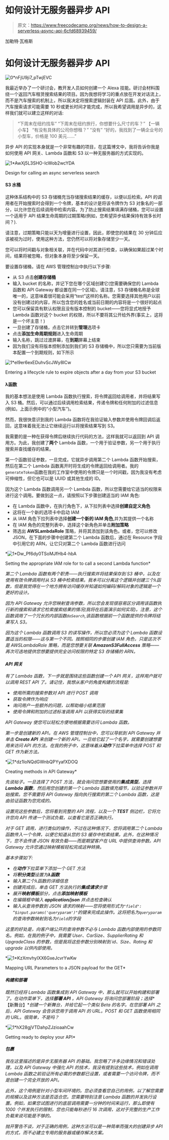 # 如何设计无服务器异步 API

> 原文：<https://www.freecodecamp.org/news/how-to-design-a-serverless-async-api-6cfd68939459/>

加勒特·瓦格斯

# 如何设计无服务器异步 API

![0*nFjU9ji7_pTwjEVC](img/7adb97fafef18988f7dcf90232d70262.png)

我最近举办了一个研讨会，教开发人员如何创建一个 Alexa 技能。研讨会材料围绕一个返回汽车租赁搜索结果的项目。因为我想将学习的重点放在开发对话流上，而不是汽车搜索的机制上，所以我决定将搜索逻辑封装在 API 后面。此外，由于汽车搜索请求可能需要 10 秒或更长时间才能完成，所以我希望调用是异步的，这样我们就可以建立这样的对话:

> “下周末在纽约找车”
> “下周末在纽约旅行，你想要什么尺寸的车？”
> 【一辆小车】
> “有没有具体的公司你想租？”
> “没有”
> “好的，我找到了一辆企业号的小型车，价格是 100 美元……”

异步 API 的实现本身就是一个非常有趣的项目，在这篇博文中，我将告诉你我是如何使用 API 网关、Lambda 函数和 S3 以一种无服务器的方式实现的。

![1*AwXj5L3SHO-IcWob2wcYDA](img/34d2a300ac6b6235146995a20d241c7e.png)

Design for calling an async serverless search

#### S3 水桶

这种体系结构中的 S3 存储桶充当存储搜索结果的缓存，以便以后检索。API 的调用者在开始搜索时会得到一个令牌，基本的设计是将该令牌作为 S3 对象名的一部分，以允许您在后续调用中检索内容。为了防止搜索结果填满存储桶，您可以设置一个适用于 API 结果生命周期的过期策略(例如，您希望异步结果保持有效多长时间？).

请注意，过期策略只能以天为增量进行设置，因此，即使您的结果在 30 分钟后应该被视为过时，使用这种方法，您仍然可以将对象存储至少一天。

您可以将时间戳与对象相关联，并在代码中对其进行检查，以确保如果超过某个时间，结果将被忽略，但对象本身将至少保留一天。

要设置存储桶，请在 AWS 管理控制台中执行以下步骤:

*   从 S3 点击**创建存储桶**
*   输入 bucket 的名称，并记下您在哪个区域创建它(您需要确保您的 Lambda 函数和 API Gateway 都设置在同一个区域)。请注意，S3 存储桶名称是全球唯一的，这意味着很可能会采用“test”这样的名称。您需要选择其他用户以前没有创建过的内容，所以包含您的姓名或当前日期的内容将是一个很好的起点
*   您可以保留具有默认权限且没有版本控制的 bucket——您将显式地授予 Lambda 函数对这个 bucket 的权限，所以不要将其公开给外界(事实上，这将是一个坏主意！)
*   一旦创建了存储桶，点击它并转到**管理**选项卡
*   点击**添加生命周期规则**进入生命周期
*   输入名称，跳过过渡屏幕，在**到期**屏幕上结束
*   因为我们没有将版本控制添加到我们的 S3 存储桶中，所以您只需要为当前版本配置一个到期规则，如下所示

![1*el9er6exEDuhvScJWy8ICw](img/18aec84e734ef2fb485caecd8ec1719e.png)

Entering a lifecycle rule to expire objects after a day from your S3 bucket

#### λ函数

我的基本想法是使用 Lambda 函数执行搜索，将令牌返回给调用者，并将结果写入 S3 桶。然后，可以通过后续调用检索结果，传递令牌和任何附加的过滤信息(例如，上面示例中的“小型汽车”)。

然而，我很快意识到我的 Lambda 函数将在我验证输入参数并使用令牌回调后返回，这意味着我无法让它继续运行以将搜索结果写到 S3。

我需要的是一种在获得令牌后继续执行代码的方法，这样我就可以返回到 API 调用方。为此，我创建了**两个** Lambda 函数，一个用于验证参数，另一个用于执行搜索并查找缓存的结果。

第一个函数验证参数，一旦完成，它就异步调用第二个 Lambda 函数开始搜索，然后在第二个 Lambda 函数离开时将生成的令牌返回给调用者。我的`generateToken`函数在我的工作室中使用的令牌只是一个时间戳，因为我没有考虑可伸缩性，但它也可以是 UUID 或其他生成的 ID。

因为这个 Lambda 函数调用另一个 Lambda 函数，所以您需要给它适当的权限来进行这个调用。要做到这一点，请按照以下步骤创建适当的 IAM 角色:

*   在 Lambda 函数中，在执行角色下，从下拉列表中选择**创建自定义角色**
*   这将在一个新的选项卡中启动 IAM
*   从 IAM 角色下拉列表中选择**创建一个新的 IAM 角色**,并为其提供一个名称
*   在 IAM 角色的完整列表中，选择这个新角色并单击**附加策略**
*   筛选出 **AWSLambdaRole** 策略，并将其添加到该角色。或者，您可以修改 JSON，在下面的步骤中创建第二个 Lambda 函数后，通过在 Resource 字段中引用它的 ARN，让它只对第二个 Lambda 函数进行访问

*![1*Dw_Pf6dy0TSoMJfHb4-hbA](img/17a035c8eaf1e942f1027a2a2d691630.png)

Setting the appropriate IAM role for to call a second Lambda function* 

*第二个 Lambda 函数有两个职责——执行搜索并将结果保存到 S3 桶中，以及在使用有效令牌调用时从 S3 桶中检索结果。我本可以分离这个逻辑并创建三个λ函数，但是我觉得在一个地方拥有访问缓存并知道如何编码/解码对象的逻辑是一个更好的设计。*

*因为 API Gateway 允许您映射查询参数，所以您会发现很容易区分调用该函数执行新的搜索和请求它检索搜索结果的情况(我将在后面演示如何实现)。注意，这个函数调用了一个冗长的内部函数`doSearch`,该函数根据前一个函数提供的令牌将结果写入 S3。*

*因为这个 Lambda 函数调用 S3 的读写操作，所以您必须为这个 Lambda 函数设置适当的权限——这与第一个不同。按照相同的步骤创建 IAM 角色，只是这次不是 AWSLambdaRole 策略，而是您想要关联 **AmazonS3FullAccess** 策略——再次可选地提供您想要提供完全访问权限的特定 S3 存储桶的 ARN。*

#### *API 网关*

*有了 Lambda 函数，下一步就是围绕这些函数创建一个 API 网关，这样用户就可以调用 REST API 了。请记住，我想从客户的角度构建的流程是:*

*   *使用所需的搜索参数对 API 进行 POST 调用*
*   *获取令牌作为响应*
*   *询问用户一些额外的问题，以帮助缩小结果范围*
*   *使用令牌和附加的过滤标准调用 API 以获得实际的结果集*

*API Gateway 使您可以轻松方便地根据需要访问 Lambda 函数。*

*第一步是创建新的 API。在 AWS 管理控制台中，您可以导航到 API Gateway 并单击 **Create API** 来创建一个新的 API。一旦给它起了一个名字，就需要创建想要用来访问 API 的方法。在我的例子中，这意味着从**动作**下拉菜单中选择 POST 和 GET 作为新方法。*

*![1*dz1IoNQdGWnbQPYyafXDOQ](img/40cffd9bed2ebdaddc5184c8c6955bd9.png)

Creating methods in API Gateway* 

*先说帖子。一旦选择了 POST 方法，就会询问您想要使用的**集成类型**。选择 **Lambda 函数**，然后用您创建的第一个 Lambda 函数填充细节，以验证参数并开始搜索。您不需要将 API Gateway 指向执行搜索的第二个 Lambda 函数，这是由验证函数为您完成的。*

*设置完这些参数后，您将看到完整的 API 流程，以及一个 **TEST** 侧边栏，它将允许您向 API 传递一个测试负载，以查看它是否正确执行。*

*对于 GET 调用，进行类似的操作，不过在这种情况下，您将调用第二个 Lambda 函数传入一个令牌，以便它知道从您的 S3 缓存中检索结果。此外，在这种情况下，您不会传递 JSON 有效负载——而是期望客户在 URL 中提供查询参数。API Gateway 允许您通过映射模板轻松完成这种转换。*

*基本步骤如下:*

*   *在**动作**下拉菜单下添加一个 GET 方法*
*   *将**积分类型**设置为**λ函数***
*   *输入第二个λ函数的详细信息*
*   *创建完成后，单击 GET 方法执行的**集成请求**步骤*
*   *展开**映射模板**部分，点击**添加映射模板***
*   *在编辑框中输入 **application/json** 并点击检查确认*
*   *输入从查询参数到 JSON 请求的映射——您将使用形式为`"field": “$input.params('queryparam')"`的键来完成此操作。这将把名为`queryparam`的查询参数映射到名为`field`的字段*

*这里的好处是，向客户端公开的查询参数不必与 Lambda 函数内部使用的参数同名。例如，在我的例子中，我需要 User、CarSize、SupplierRating 和 UpgradeClass 的参数，但是我将这些参数分别映射到 id、Size、Rating 和 upgrade 以供内部使用。*

*![1*KzXmvhyIXX6GxeJcvrYwKw](img/8148be10f3f90ecba36692637c2d5250.png)

Mapping URL Parameters to a JSON payload for the GET* 

#### *构建和部署*

*既然已经将 Lambda 函数集成到 API Gateway 中，那么就可以开始构建和部署了。在动作菜单下，选择**部署 API** 。API Gateway 将询问您部署阶段；选择**【新舞台】**创建一个新舞台，并给它起一个类似 Beta 的名字。在您部署 API 之后，API Gateway 会告诉您用于调用 API 的 URL。POST 和 GET 函数使用相同的 URL。很简单，不是吗？*

*![1*hX28gjVTDahpZJzioaahCw](img/80576fa195f76a3533bb9fcc297e72f1.png)

Getting ready to deploy your API* 

#### *包裹*

*我在这里描述的是异步无服务器 API 的基础。我忽略了许多边缘情况和错误处理，以及 API Gateway 中强化 API 的技术，我没有提到这些技术，例如在调用 Lambda 函数之前验证所有必需的参数都已设置，或者需要一个访问令牌，而不是创建一个完全开放的 API。*

*此外，这个用例是针对小型车间环境的。您必须查看您自己的用例，以了解您需要的规模以及这种方法是否适合您。您需要特别注意 Lambda 函数的并发执行设置。例如，如果您试图进行的底层调用需要一分钟的时间来运行，那么即使有 1000 个并发执行的限制，您也只能每秒进行 16 次调用，这对于完整的生产工作负载来说可能是不够的。*

*抛开警告不谈，对于正确的用例，这种方法可以是一种简单而强大的创建异步 API 的方式，而不必建立专用的服务器或缓存解决方案。*